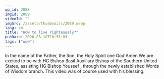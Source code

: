 ```yaml
---
wp_id: 2088
imgId: 2089
videoId: ""
imgSrc: /assets/thumbnails/2089.webp
lang: en
title: "How to live righteously?"
pubDate: 2020-03-18T10:51:03
tags: ["wow"]
---
```


<p>In the name of the Father, the Son, the Holy Spirit one God Amen We are excited to be with HG Bishop Basil Auxiliary Bishop of the Southern United States, assisting HG Bishop Youssef , through the newly established Words of Wisdom branch. This video was of course used with his blessing.</p>
